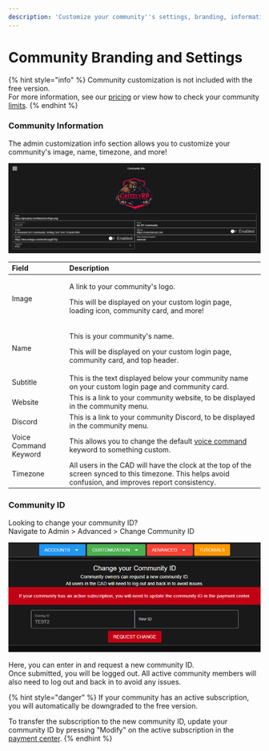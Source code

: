 ```yaml
---
description: 'Customize your community''s settings, branding, information, and more!'
---
```


# Community Branding and Settings

{% hint style="info" %}
Community customization is not included with the free version.  
For more information, see our [pricing](https://sonorancad.com/app/#/pricing) or view how to check your community [limits](../getting-started/view-your-limits.md).
{% endhint %}

### Community Information

The admin customization info section allows you to customize your community's image, name, timezone, and more!

![Sonoran CAD&apos;s community customization menu](../../.gitbook/assets/com_info.png)

<table>
  <thead>
    <tr>
      <th style="text-align:left">Field</th>
      <th style="text-align:left">Description</th>
    </tr>
  </thead>
  <tbody>
    <tr>
      <td style="text-align:left">Image</td>
      <td style="text-align:left">
        <p>A link to your community&apos;s logo.</p>
        <p>This will be displayed on your custom login page, loading icon, community
          card, and more!</p>
      </td>
    </tr>
    <tr>
      <td style="text-align:left">Name</td>
      <td style="text-align:left">
        <p>This is your community&apos;s name.</p>
        <p>This will be displayed on your custom login page, community card, and
          top header.</p>
      </td>
    </tr>
    <tr>
      <td style="text-align:left">Subtitle</td>
      <td style="text-align:left">This is the text displayed below your community name on your custom login
        page and community card.</td>
    </tr>
    <tr>
      <td style="text-align:left">Website</td>
      <td style="text-align:left">This is a link to your community website, to be displayed in the community
        menu.</td>
    </tr>
    <tr>
      <td style="text-align:left">Discord</td>
      <td style="text-align:left">This is a link to your community Discord, to be displayed in the community
        menu.</td>
    </tr>
    <tr>
      <td style="text-align:left">Voice Command Keyword</td>
      <td style="text-align:left">This allows you to change the default <a href="../other-features/voice-commands.md">voice command</a> keyword
        to something custom.</td>
    </tr>
    <tr>
      <td style="text-align:left">Timezone</td>
      <td style="text-align:left">All users in the CAD will have the clock at the top of the screen synced
        to this timezone. This helps avoid confusion, and improves report consistency.</td>
    </tr>
  </tbody>
</table>

### Community ID

Looking to change your community ID?  
Navigate to Admin &gt; Advanced &gt; Change Community ID

![Sonoran CAD&apos;s Community ID Change](../../.gitbook/assets/change_com_id.png)

Here, you can enter in and request a new community ID.  
Once submitted, you will be logged out. All active community members will also need to log out and back in to avoid any issues.

{% hint style="danger" %}
If your community has an active subscription, you will automatically be downgraded to the free version.

To transfer the subscription to the new community ID, update your community ID by pressing "Modify" on the active subscription in the [payment center](../../pricing/faq/accessing-the-payment-center.md).
{% endhint %}



